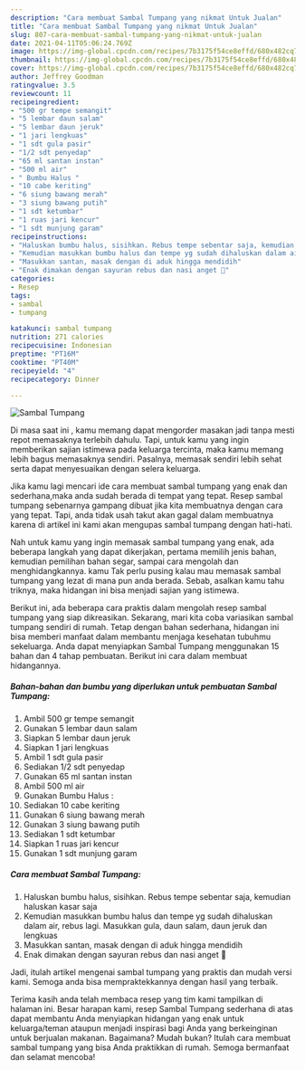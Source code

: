 ```yaml
---
description: "Cara membuat Sambal Tumpang yang nikmat Untuk Jualan"
title: "Cara membuat Sambal Tumpang yang nikmat Untuk Jualan"
slug: 807-cara-membuat-sambal-tumpang-yang-nikmat-untuk-jualan
date: 2021-04-11T05:06:24.769Z
image: https://img-global.cpcdn.com/recipes/7b3175f54ce8effd/680x482cq70/sambal-tumpang-foto-resep-utama.jpg
thumbnail: https://img-global.cpcdn.com/recipes/7b3175f54ce8effd/680x482cq70/sambal-tumpang-foto-resep-utama.jpg
cover: https://img-global.cpcdn.com/recipes/7b3175f54ce8effd/680x482cq70/sambal-tumpang-foto-resep-utama.jpg
author: Jeffrey Goodman
ratingvalue: 3.5
reviewcount: 11
recipeingredient:
- "500 gr tempe semangit"
- "5 lembar daun salam"
- "5 lembar daun jeruk"
- "1 jari lengkuas"
- "1 sdt gula pasir"
- "1/2 sdt penyedap"
- "65 ml santan instan"
- "500 ml air"
- " Bumbu Halus "
- "10 cabe keriting"
- "6 siung bawang merah"
- "3 siung bawang putih"
- "1 sdt ketumbar"
- "1 ruas jari kencur"
- "1 sdt munjung garam"
recipeinstructions:
- "Haluskan bumbu halus, sisihkan. Rebus tempe sebentar saja, kemudian haluskan kasar saja"
- "Kemudian masukkan bumbu halus dan tempe yg sudah dihaluskan dalam air, rebus lagi. Masukkan gula, daun salam, daun jeruk dan lengkuas"
- "Masukkan santan, masak dengan di aduk hingga mendidih"
- "Enak dimakan dengan sayuran rebus dan nasi anget 🤤"
categories:
- Resep
tags:
- sambal
- tumpang

katakunci: sambal tumpang 
nutrition: 271 calories
recipecuisine: Indonesian
preptime: "PT16M"
cooktime: "PT40M"
recipeyield: "4"
recipecategory: Dinner

---
```



![Sambal Tumpang](https://img-global.cpcdn.com/recipes/7b3175f54ce8effd/680x482cq70/sambal-tumpang-foto-resep-utama.jpg)

Di masa  saat ini , kamu memang dapat mengorder masakan jadi tanpa mesti repot memasaknya terlebih dahulu. Tapi, untuk kamu yang ingin memberikan sajian istimewa pada keluarga tercinta, maka kamu memang lebih bagus memasaknya sendiri. Pasalnya, memasak sendiri lebih sehat serta dapat menyesuaikan dengan selera keluarga.

Jika kamu lagi mencari ide cara membuat sambal tumpang yang enak dan sederhana,maka anda sudah berada di tempat yang tepat. Resep sambal tumpang  sebenarnya gampang dibuat jika kita membuatnya dengan cara yang tepat. Tapi, anda tidak usah takut akan gagal dalam membuatnya 
karena di artikel ini kami akan mengupas sambal tumpang dengan hati-hati.  



Nah untuk kamu yang ingin memasak sambal tumpang yang enak, ada beberapa langkah yang dapat dikerjakan, pertama memilih jenis bahan, kemudian pemilihan bahan segar, sampai cara mengolah dan menghidangkannya. kamu Tak perlu pusing kalau mau memasak sambal tumpang yang lezat di mana pun anda berada. Sebab, asalkan kamu  tahu triknya, maka hidangan ini bisa menjadi sajian yang istimewa.

Berikut ini, ada beberapa cara praktis  dalam mengolah resep sambal tumpang yang siap dikreasikan. Sekarang, mari kita coba variasikan sambal tumpang sendiri di rumah. Tetap dengan bahan sederhana, hidangan ini bisa memberi manfaat dalam membantu menjaga kesehatan tubuhmu sekeluarga. Anda dapat menyiapkan Sambal Tumpang menggunakan 15 bahan dan 4 tahap pembuatan. Berikut ini cara dalam membuat hidangannya.

<!--inarticleads1-->

##### Bahan-bahan dan bumbu yang diperlukan untuk pembuatan Sambal Tumpang:

1. Ambil 500 gr tempe semangit
1. Gunakan 5 lembar daun salam
1. Siapkan 5 lembar daun jeruk
1. Siapkan 1 jari lengkuas
1. Ambil 1 sdt gula pasir
1. Sediakan 1/2 sdt penyedap
1. Gunakan 65 ml santan instan
1. Ambil 500 ml air
1. Gunakan  Bumbu Halus :
1. Sediakan 10 cabe keriting
1. Gunakan 6 siung bawang merah
1. Gunakan 3 siung bawang putih
1. Sediakan 1 sdt ketumbar
1. Siapkan 1 ruas jari kencur
1. Gunakan 1 sdt munjung garam




<!--inarticleads2-->

##### Cara membuat Sambal Tumpang:

1. Haluskan bumbu halus, sisihkan. Rebus tempe sebentar saja, kemudian haluskan kasar saja
1. Kemudian masukkan bumbu halus dan tempe yg sudah dihaluskan dalam air, rebus lagi. Masukkan gula, daun salam, daun jeruk dan lengkuas
1. Masukkan santan, masak dengan di aduk hingga mendidih
1. Enak dimakan dengan sayuran rebus dan nasi anget 🤤




Jadi, itulah artikel mengenai  sambal tumpang  yang praktis dan mudah versi kami. Semoga anda bisa mempraktekkannya dengan hasil yang terbaik. 

Terima kasih anda telah membaca resep yang tim kami tampilkan di halaman ini. Besar harapan kami, resep  Sambal Tumpang sederhana di atas dapat membantu Anda menyiapkan hidangan yang enak untuk keluarga/teman ataupun menjadi inspirasi bagi Anda yang berkeinginan untuk berjualan makanan. Bagaimana? Mudah bukan? Itulah cara membuat sambal tumpang yang bisa Anda praktikkan di rumah. Semoga bermanfaat dan selamat mencoba!

